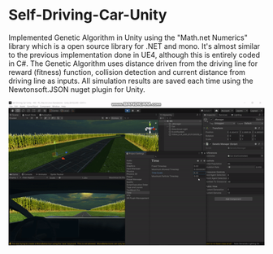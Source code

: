 # Self-Driving-Car-Unity

Implemented Genetic Algorithm in Unity using the "Math.net Numerics" library which is a open source library for .NET and mono.
It's almost similar to the previous implementation done in UE4, although this is entirely coded in C#.
The Genetic Algorithm uses distance driven from the driving line for reward (fitness) function, collision detection and current distance from driving line as inputs.
All simulation results are saved each time using the Newtonsoft.JSON nuget plugin for Unity.

![Making-of Animation](https://github.com/ReanSchwarzer1/Self-Driving-Car-Unity/blob/master/Assets/nn1.gif "Making-of Animation")


 
